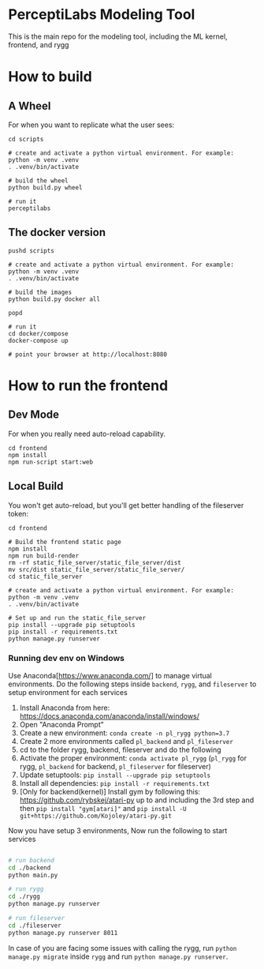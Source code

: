 # PerceptiLabs Modeling Tool

This is the main repo for the modeling tool, including the ML kernel,
frontend, and rygg

# How to build

## A Wheel

For when you want to replicate what the user sees:

```
cd scripts

# create and activate a python virtual environment. For example:
python -m venv .venv
. .venv/bin/activate

# build the wheel
python build.py wheel

# run it
perceptilabs
```

## The docker version

```
pushd scripts

# create and activate a python virtual environment. For example:
python -m venv .venv
. .venv/bin/activate

# build the images
python build.py docker all

popd

# run it
cd docker/compose
docker-compose up

# point your browser at http://localhost:8080
```

# How to run the frontend

## Dev Mode

For when you really need auto-reload capability.

```
cd frontend
npm install
npm run-script start:web
```

## Local Build

You won't get auto-reload, but you'll get better handling of the
fileserver token:

```
cd frontend

# Build the frontend static page
npm install
npm run build-render
rm -rf static_file_server/static_file_server/dist
mv src/dist static_file_server/static_file_server/
cd static_file_server

# create and activate a python virtual environment. For example:
python -m venv .venv
. .venv/bin/activate

# Set up and run the static_file_server
pip install --upgrade pip setuptools
pip install -r requirements.txt
python manage.py runserver
```

### Running dev env on Windows

Use Anaconda[https://www.anaconda.com/] to manage virtual environments.
Do the following steps inside `backend`, `rygg`, and `fileserver` to setup environment for each services

1. Install Anaconda from here: https://docs.anaconda.com/anaconda/install/windows/
2. Open "Anaconda Prompt"
3. Create a new environment: `conda create -n pl_rygg python=3.7`
4. Create 2 more environments called `pl_backend` and `pl_fileserver`
5. cd to the folder rygg, backend, fileserver and do the following
6. Activate the proper environment: `conda activate pl_rygg` (`pl_rygg` for rygg, `pl_backend` for backend, `pl_fileserver` for fileserver)
7. Update setuptools: `pip install --upgrade pip setuptools`
8. Install all dependencies: `pip install -r requirements.txt`
9. [Only for backend(kernel)] Install gym by following this: https://github.com/rybskej/atari-py up to and including the 3rd step and then `pip install "gym[atari]"` and `pip install -U git+https://github.com/Kojoley/atari-py.git`

Now you have setup 3 environments, Now run the following to start services

```sh

# run backend
cd ./backend
python main.py

# run rygg
cd ./rygg
python manage.py runserver

# run fileserver
cd ./fileserver
python manage.py runserver 8011

```

In case of you are facing some issues with calling the rygg, run `python manage.py migrate` inside `rygg` and run `python manage.py runserver`.
